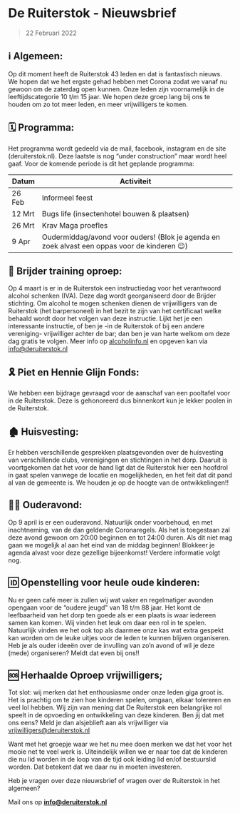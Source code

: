 # De Ruiterstok - Nieuwsbrief

> 22 Februari 2022

## ℹ️ Algemeen:

Op dit moment heeft de Ruiterstok 43 leden en dat is fantastisch nieuws. We hopen dat we het ergste gehad hebben met Corona zodat we vanaf nu gewoon om de zaterdag open kunnen. Onze leden zijn voornamelijk in de leeftijdscategorie 10 t/m 15 jaar. We hopen deze groep lang bij ons te houden om zo tot meer leden, en meer vrijwilligers te komen.

## 🗓 Programma:

Het programma wordt gedeeld via de mail, facebook, instagram en de site (deruiterstok.nl). Deze laatste is nog “under construction” maar wordt heel gaaf. Voor de komende periode is dit het geplande programma:

| Datum  | Activiteit                                                                                   |
| ------ | -------------------------------------------------------------------------------------------- |
| 26 Feb | Informeel feest                                                                              |
| 12 Mrt | Bugs life (insectenhotel bouwen & plaatsen)                                                  |
| 26 Mrt | Krav Maga proefles                                                                           |
| 9 Apr  | Oudermiddag/avond voor ouders! (Blok je agenda en zoek alvast een oppas voor de kinderen 😉) |

## 🍻 Brijder training oproep:

Op 4 maart is er in de Ruiterstok een instructiedag voor het verantwoord alcohol schenken (IVA). Deze dag wordt georganiseerd door de Brijder stichting. Om alcohol te mogen schenken dienen de vrijwilligers van de Ruiterstok (het barpersoneel) in het bezit te zijn van het certificaat welke behaald wordt door het volgen van deze instructie. Lijkt het je een interessante instructie, of ben je -in de Ruiterstok of bij een andere vereniging- vrijwilliger achter de bar; dan ben je van harte welkom om deze dag gratis te volgen. Meer info op [alcoholinfo.nl](https://www.alcoholinfo.nl/wet/alcohol-schenken-iva 'Instructie Verantwoord Alcoholschenken (IVA)') en opgeven kan via info@deruiterstok.nl

## 🎗 Piet en Hennie Glijn Fonds:

We hebben een bijdrage gevraagd voor de aanschaf van een pooltafel voor in de Ruiterstok. Deze is gehonoreerd dus binnenkort kun je lekker poolen in de Ruiterstok.

## 🏚 Huisvesting:

Er hebben verschillende gesprekken plaatsgevonden over de huisvesting van verschillende clubs, verenigingen en stichtingen in het dorp. Daaruit is voortgekomen dat het voor de hand ligt dat de Ruiterstok hier een hoofdrol in gaat spelen vanwege de locatie en mogelijkheden, en het feit dat dit pand al van de gemeente is. We houden je op de hoogte van de ontwikkelingen!!

## 💃🕺 Ouderavond:

Op 9 april is er een ouderavond. Natuurlijk onder voorbehoud, en met inachtneming, van de dan geldende Coronaregels. Als het is toegestaan zal deze avond gewoon om 20:00 beginnen en tot 24:00 duren. Als dit niet mag gaan we mogelijk al aan het eind van de middag beginnen! Blokkeer je agenda alvast voor deze gezellige bijeenkomst! Verdere informatie volgt nog.

## 🆔 Openstelling voor heule oude kinderen:

Nu er geen café meer is zullen wij wat vaker en regelmatiger avonden opengaan voor de “oudere jeugd” van 18 t/m 88 jaar. Het komt de leefbaarheid van het dorp ten goede als er een plaats is waar iedereen samen kan komen. Wij vinden het leuk om daar een rol in te spelen. Natuurlijk vinden we het ook top als daarmee onze kas wat extra gespekt kan worden om de leuke uitjes voor de leden te kunnen blijven organiseren. Heb je als ouder ideeën over de invulling van zo’n avond of wil je deze (mede) organiseren? Meldt dat even bij ons!!

## 🆘 Herhaalde Oproep vrijwilligers;

Tot slot: wij merken dat het enthousiasme onder onze leden giga groot is. Het is prachtig om te zien hoe kinderen spelen, omgaan, elkaar tolereren en veel lol hebben. Wij zijn van mening dat De Ruiterstok een belangrijke rol speelt in de opvoeding en ontwikkeling van deze kinderen. Ben jij dat met ons eens? Meld je dan alsjeblieft aan als vrijwilliger via vrijwilligers@deruiterstok.nl

Want met het groepje waar we het nu mee doen merken we dat het voor het mooie net te veel werk is. Uiteindelijk willen we er naar toe dat de kinderen die nu lid worden in de loop van de tijd ook leiding lid en/of bestuurslid worden. Dat betekent dat we daar nu in moeten investeren.

Heb je vragen over deze nieuwsbrief of vragen over de Ruiterstok in het algemeen?

Mail ons op **info@deruiterstok.nl**
